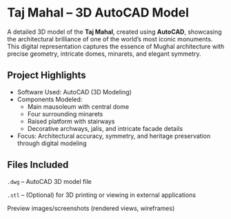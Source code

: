 
# Taj Mahal – 3D AutoCAD Model

A detailed 3D model of the **Taj Mahal**, created using **AutoCAD**, showcasing the architectural brilliance of one of the world’s most iconic monuments. This digital representation captures the essence of Mughal architecture with precise geometry, intricate domes, minarets, and elegant symmetry.

## Project Highlights
- Software Used: AutoCAD (3D Modeling)
- Components Modeled:
  - Main mausoleum with central dome
  - Four surrounding minarets
  - Raised platform with stairways
  - Decorative archways, jalis, and intricate facade details
- Focus: Architectural accuracy, symmetry, and heritage preservation through digital modeling

## Files Included
`.dwg` – AutoCAD 3D model file

`.stl` – (Optional) for 3D printing or viewing in external applications

Preview images/screenshots (rendered views, wireframes)


